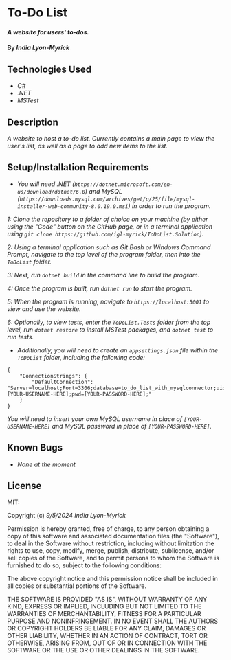 # To-Do List

#### _A website for users' to-dos._

#### By _**India Lyon-Myrick**_

## Technologies Used

* _C#_
* _.NET_
* _MSTest_

## Description

_A website to host a to-do list. Currently contains a main page to view the user's list, as well as a page to add new items to the list._

## Setup/Installation Requirements

* _You will need .NET (`https://dotnet.microsoft.com/en-us/download/dotnet/6.0`) and MySQL (`https://downloads.mysql.com/archives/get/p/25/file/mysql-installer-web-community-8.0.19.0.msi`) in order to run the program._

_1: Clone the repository to a folder of choice on your machine (by either using the "Code" button on the GitHub page, or in a terminal application using `git clone https://github.com/igl-myrick/ToDoList.Solution`)._

_2: Using a terminal application such as Git Bash or Windows Command Prompt, navigate to the top level of the program folder, then into the `ToDoList` folder._

_3: Next, run `dotnet build` in the command line to build the program._

_4: Once the program is built, run `dotnet run` to start the program._

_5: When the program is running, navigate to `https://localhost:5001` to view and use the website._

_6: Optionally, to view tests, enter the `ToDoList.Tests` folder from the top level, run `dotnet restore` to install MSTest packages, and `dotnet test` to run tests._

* _Additionally, you will need to create an `appsettings.json` file within the `ToDoList` folder, including the following code:_

```
{
    "ConnectionStrings": {
        "DefaultConnection": "Server=localhost;Port=3306;database=to_do_list_with_mysqlconnector;uid=[YOUR-USERNAME-HERE];pwd=[YOUR-PASSWORD-HERE];"
    }
}
```

_You will need to insert your own MySQL username in place of `[YOUR-USERNAME-HERE]` and MySQL password in place of `[YOUR-PASSWORD-HERE]`._

## Known Bugs

* _None at the moment_

## License

MIT:

Copyright (c) _9/5/2024_ _India Lyon-Myrick_

Permission is hereby granted, free of charge, to any person obtaining a copy of this software and associated documentation files (the "Software"), to deal in the Software without restriction, including without limitation the rights to use, copy, modify, merge, publish, distribute, sublicense, and/or sell copies of the Software, and to permit persons to whom the Software is furnished to do so, subject to the following conditions:

The above copyright notice and this permission notice shall be included in all copies or substantial portions of the Software.

THE SOFTWARE IS PROVIDED "AS IS", WITHOUT WARRANTY OF ANY KIND, EXPRESS OR IMPLIED, INCLUDING BUT NOT LIMITED TO THE WARRANTIES OF MERCHANTABILITY, FITNESS FOR A PARTICULAR PURPOSE AND NONINFRINGEMENT. IN NO EVENT SHALL THE AUTHORS OR COPYRIGHT HOLDERS BE LIABLE FOR ANY CLAIM, DAMAGES OR OTHER LIABILITY, WHETHER IN AN ACTION OF CONTRACT, TORT OR OTHERWISE, ARISING FROM, OUT OF OR IN CONNECTION WITH THE SOFTWARE OR THE USE OR OTHER DEALINGS IN THE SOFTWARE.